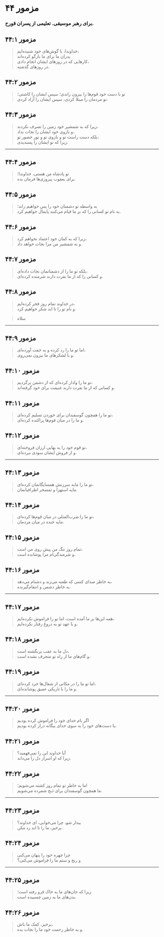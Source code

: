 # مزمور ۴۴

### برای رهبر موسیقی. تعلیمی از پسران قورح.

## مزمور ۴۴:۱

> خداوندا، با گوش‌های خود شنیده‌ایم،  
> پدران ما برای ما بازگو کرده‌اند  
> کارهایی که در روزهای ایشان انجام دادی،  
> در روزهای گذشته.

## مزمور ۴۴:۲

> تو با دست خود قوم‌ها را بیرون راندی؛ سپس ایشان را کاشتی؛  
> تو مردمان را مبتلا کردی، سپس ایشان را آزاد کردی.

## مزمور ۴۴:۳

> زیرا که به شمشیر خود زمین را تصرف نکردند،  
> و بازوی خود ایشان را نجات نداد،  
> بلکه دست راست تو و بازوی تو و نور حضور تو،  
> زیرا که تو ایشان را پسندیدی.

---

## مزمور ۴۴:۴

> تو پادشاه من هستی، خداوندا؛  
> برای یعقوب پیروزی‌ها فرمان بده.

## مزمور ۴۴:۵

> به واسطه تو دشمنان خود را پس خواهیم راند؛  
> به نام تو کسانی را که بر ما قیام می‌کنند پایمال خواهیم کرد.

## مزمور ۴۴:۶

> زیرا که به کمان خود اعتماد نخواهم کرد،  
> و نه شمشیر من مرا نجات خواهد داد.

## مزمور ۴۴:۷

> بلکه تو ما را از دشمنانمان نجات داده‌ای،  
> و کسانی را که از ما نفرت دارند شرمنده کرده‌ای.

## مزمور ۴۴:۸

> در خداوند تمام روز فخر کرده‌ایم،  
> و نام تو را تا ابد شکر خواهیم کرد.

> سلاه

---

## مزمور ۴۴:۹

> اما تو ما را رد کرده و به خفت آورده‌ای،  
> و با لشکرهای ما بیرون نمی‌روی.

## مزمور ۴۴:۱۰

> تو ما را وادار کرده‌ای که از دشمن برگردیم،  
> و کسانی که از ما نفرت دارند غنیمت برای خود گرفته‌اند.

## مزمور ۴۴:۱۱

> تو ما را همچون گوسفندان برای خوردن تسلیم کرده‌ای،  
> و ما را در میان قوم‌ها پراکنده کرده‌ای.

## مزمور ۴۴:۱۲

> تو قوم خود را به بهایی ارزان فروخته‌ای،  
> و از فروش ایشان سودی نبرده‌ای.

---

## مزمور ۴۴:۱۳

> تو ما را مایه سرزنش همسایگانمان کرده‌ای،  
> مایه استهزا و تمسخر اطرافیانمان.

## مزمور ۴۴:۱۴

> تو ما را ضرب‌المثلی در میان قوم‌ها کرده‌ای،  
> مایه خنده در میان مردمان.

## مزمور ۴۴:۱۵

> تمام روز ننگ من پیش روی من است،  
> و شرمندگی‌ام مرا پوشانده است،

## مزمور ۴۴:۱۶

> به خاطر صدای کسی که طعنه می‌زند و دشنام می‌دهد،  
> به خاطر دشمن و انتقام‌گیرنده.

---

## مزمور ۴۴:۱۷

> همه این‌ها بر ما آمده است، اما تو را فراموش نکرده‌ایم،  
> و با عهد تو به دروغ رفتار نکرده‌ایم.

## مزمور ۴۴:۱۸

> دل ما به عقب برنگشته است،  
> و گام‌های ما از راه تو منحرف نشده است،

## مزمور ۴۴:۱۹

> اما تو ما را در مکانی از شغال‌ها خرد کرده‌ای،  
> و ما را با تاریکی عمیق پوشانده‌ای.

---

## مزمور ۴۴:۲۰

> اگر نام خدای خود را فراموش کرده بودیم  
> یا دست‌های خود را به سوی خدای بیگانه دراز کرده بودیم،

## مزمور ۴۴:۲۱

> آیا خداوند این را نمی‌فهمید؟  
> زیرا که او اسرار دل را می‌داند.

## مزمور ۴۴:۲۲

> اما به خاطر تو تمام روز کشته می‌شویم؛  
> ما همچون گوسفندان برای ذبح شمرده می‌شویم.

---

## مزمور ۴۴:۲۳

> بیدار شو، چرا می‌خوابی، ای خداوند؟  
> برخیز، ما را تا ابد رد مکن.

## مزمور ۴۴:۲۴

> چرا چهره خود را پنهان می‌کنی  
> و رنج و ستم ما را فراموش می‌کنی؟

---

## مزمور ۴۴:۲۵

> زیرا که جان‌های ما به خاک فرو رفته است؛  
> بدن‌های ما به زمین چسبیده است.

## مزمور ۴۴:۲۶

> برخیز، کمک ما باش،  
> و به خاطر رحمت خود ما را نجات بده.
